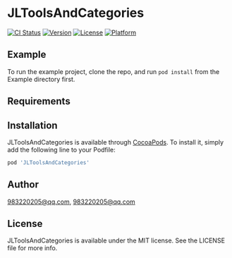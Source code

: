 # JLToolsAndCategories

[![CI Status](http://img.shields.io/travis/983220205@qq.com/JLToolsAndCategories.svg?style=flat)](https://travis-ci.org/983220205@qq.com/JLToolsAndCategories)
[![Version](https://img.shields.io/cocoapods/v/JLToolsAndCategories.svg?style=flat)](http://cocoapods.org/pods/JLToolsAndCategories)
[![License](https://img.shields.io/cocoapods/l/JLToolsAndCategories.svg?style=flat)](http://cocoapods.org/pods/JLToolsAndCategories)
[![Platform](https://img.shields.io/cocoapods/p/JLToolsAndCategories.svg?style=flat)](http://cocoapods.org/pods/JLToolsAndCategories)

## Example

To run the example project, clone the repo, and run `pod install` from the Example directory first.

## Requirements

## Installation

JLToolsAndCategories is available through [CocoaPods](http://cocoapods.org). To install
it, simply add the following line to your Podfile:

```ruby
pod 'JLToolsAndCategories'
```

## Author

983220205@qq.com, 983220205@qq.com

## License

JLToolsAndCategories is available under the MIT license. See the LICENSE file for more info.
